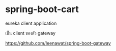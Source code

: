 # spring-boot-cart
eureka client application

เป็น client ของตัว gateway

https://github.com/leenawat/spring-boot-gateway
